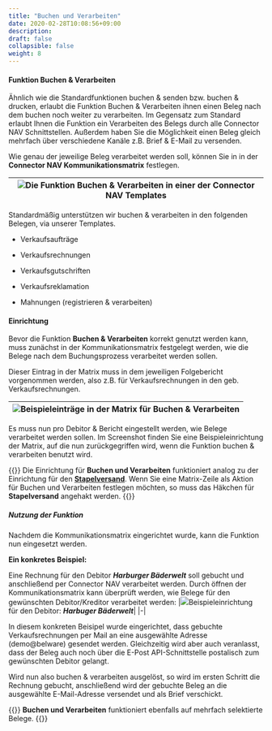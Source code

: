 ```yaml
---
title: "Buchen und Verarbeiten"
date: 2020-02-28T10:08:56+09:00
description: 
draft: false
collapsible: false
weight: 8
---
```


#### Funktion Buchen & Verarbeiten

Ähnlich wie die Standardfunktionen buchen & senden bzw. buchen & drucken, erlaubt die Funktion Buchen & Verarbeiten ihnen einen Beleg nach dem buchen noch weiter zu verarbeiten. Im Gegensatz zum Standard erlaubt Ihnen die Funktion ein Verarbeiten des Belegs durch alle Connector NAV Schnittstellen. Außerdem haben Sie die Möglichkeit einen Beleg gleich mehrfach über verschiedene Kanäle z.B. Brief & E-Mail zu versenden.

Wie genau der jeweilige Beleg verarbeitet werden soll, können Sie in in der **Connector NAV Kommunikationsmatrix** festlegen.

|![](images/connectornav/matrix/buchen1.png)<left>Die Funktion Buchen & Verarbeiten in einer der Connector NAV Templates</left>|
|-|

Standardmäßig unterstützen wir buchen & verarbeiten in den folgenden Belegen, via unserer Templates.

-   Verkaufsaufträge

-   Verkaufsrechnungen

-   Verkaufsgutschriften

-   Verkaufsreklamation

-   Mahnungen (registrieren & verarbeiten)

#### Einrichtung 

Bevor die Funktion **Buchen & Verarbeiten** korrekt genutzt werden kann, muss zunächst in der Kommunikationsmatrix festgelegt werden, wie die Belege nach dem Buchungsprozess verarbeitet werden sollen.

Dieser Eintrag in der Matrix muss in dem jeweiligen Folgebericht vorgenommen werden, also z.B. für Verkaufsrechnungen in den geb. Verkaufsrechnungen.

|![](images/connectornav/matrix/buchen2.png)<left>Beispieleinträge in der Matrix für **Buchen & Verarbeiten**</left>|
|-|

Es muss nun pro Debitor & Bericht eingestellt werden, wie Belege verarbeitet werden sollen. Im Screenshot finden Sie eine Beispieleinrichtung der Matrix, auf die nun zurückgegriffen wird, wenn die Funktion buchen & verarbeiten benutzt wird.

{{<notice info Hinweis>}}
Die Einrichtung für **Buchen und Verarbeiten** funktioniert analog zu der Einrichtung für den [**Stapelversand**](de-de/connectornav/matrix/stack_mode/).
Wenn Sie eine Matrix-Zeile als Aktion für Buchen und Verarbeiten festlegen möchten, so muss das Häkchen für **Stapelversand** angehakt werden.
{{</notice>}}

##### Nutzung der Funktion

Nachdem die Kommunikationsmatrix eingerichtet wurde, kann die Funktion nun eingesetzt werden.

**Ein konkretes Beispiel:**

Eine Rechnung für den Debitor ***Harburger Bäderwelt*** soll gebucht und anschließend per Connector NAV verarbeitet werden. Durch öffnen der Kommunikationsmatrix kann überprüft werden, wie Belege für den gewünschten Debitor/Kreditor verarbeitet werden:
|![](images/connectornav/matrix/buchen3.png)<left>Beispieleinrichtung für den Debitor: ***Harbuger Bäderwelt***</left>|
|-|

In diesem konkreten Beisipel wurde eingerichtet, dass gebuchte Verkaufsrechnungen per Mail an eine ausgewählte Adresse (demo@belware) gesendet werden.
Gleichzeitig wird aber auch veranlasst, dass der Beleg auch noch über die E-Post API-Schnittstelle postalisch zum gewünschten Debitor gelangt.

Wird nun also buchen & verarbeiten ausgelöst, so wird im ersten Schritt die Rechnung gebucht, anschließend wird der gebuchte Beleg an die ausgewählte E-Mail-Adresse versendet und als Brief verschickt.

{{<notice info>}}
**Buchen und Verarbeiten** funktioniert ebenfalls auf mehrfach selektierte Belege.
{{</notice>}}
